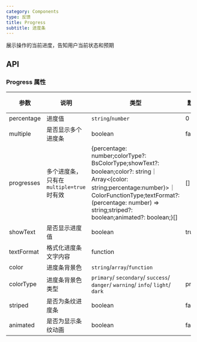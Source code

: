 ```yaml
---
category: Components
type: 反馈
title: Progress
subtitle: 进度条
---
```


展示操作的当前进度，告知用户当前状态和预期

## API

### Progress 属性

| 参数       | 说明                         | 类型                                                                                                                                                                                                                            | 默认值                                                                                                  | 版本  |
|----------|----------------------------|-------------------------------------------------------------------------------------------------------------------------------------------------------------------------------------------------------------------------------|------------------------------------------------------------------------------------------------------|-----|
| percentage       | 进度值                        | `string`/`number`                                                                                                                                                                                                             | 0                                                                                                    |     |
| multiple  | 是否显示多个进度条                  | boolean                                                                                                                                                                                                                       | false                                                                                                |     |
| progresses  | 多个进度条，只有在`multiple=true`时有效 | {percentage: number;colorType?: BsColorType;showText?: boolean;color?: string｜Array<{color: string;percentage:number}>｜ColorFunctionType;textFormat?: (percentage: number) => string;striped?: boolean;animated?: boolean;}[] | []    |     |
| showText | 是否显示进度值                    | boolean                                                                                                                                                                                                                       | true                                                                                                 |     |
| textFormat | 格式化进度条文字内容                 | function                                                                                                                                                                                                                      |                                                                                                      |     |
| color | 进度条背景色                 | `string`/`array`/`function`                                                                                                                                                                                                   |                                                                                                      |     |
| colorType | 进度条背景色类型                 | `primary`/ `secondary`/ `success`/ `danger`/ `warning`/ `info`/ `light`/ `dark`                                                                                                                                               | primary                                                                                              |     |
| striped | 是否为条纹进度条                       | boolean                                                                                                                                                                                                                       | false                                                                                                |     |
| animated    | 是否为显示条纹动画                    | boolean                                                                                                                                                                                                                       | false                                                                                                |     |
